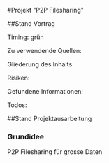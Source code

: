 #Projekt "P2P Filesharing"

##Stand Vortrag

Timing: grün

Zu verwendende Quellen:

Gliederung des Inhalts:

Risiken:

Gefundene Informationen:

Todos:


##Stand Projektausarbeitung

### Grundidee
P2P Filesharing für grosse Daten